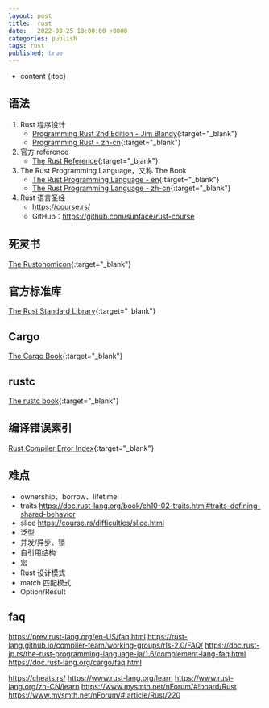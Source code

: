 ```yaml
---
layout: post
title:  rust
date:   2022-08-25 18:00:00 +0800
categories: publish
tags: rust
published: true
---
```


* content
{:toc}

## 语法
1. Rust 程序设计
   * [Programming Rust 2nd Edition - Jim Blandy](https://github.com/francoposa/programming-rust){:target="_blank"}
   * [Programming Rust - zh-cn](https://blog.fudenglong.site/Programming-Rust/){:target="_blank"}
2. 官方 reference
   * [The Rust Reference](https://doc.rust-lang.org/reference/){:target="_blank"}
3. The Rust Programming Language，又称 The Book
   * [The Rust Programming Language - en](https://doc.rust-lang.org/stable/book/){:target="_blank"}
   * [The Rust Programming Language - zh-cn](https://kaisery.github.io/trpl-zh-cn/){:target="_blank"}
4. Rust 语言圣经
   * https://course.rs/
   * GitHub：https://github.com/sunface/rust-course

## 死灵书
[The Rustonomicon](https://doc.rust-lang.org/stable/nomicon/){:target="_blank"}

## 官方标准库
[The Rust Standard Library](https://doc.rust-lang.org/std/index.html){:target="_blank"}

## Cargo
[The Cargo Book](https://doc.rust-lang.org/cargo/index.html){:target="_blank"}

## rustc
[The rustc book](https://doc.rust-lang.org/stable/rustc/){:target="_blank"}

## 编译错误索引
[Rust Compiler Error Index](https://doc.rust-lang.org/error-index.html){:target="_blank"}

## 难点
* ownership、borrow、lifetime
* traits https://doc.rust-lang.org/book/ch10-02-traits.html#traits-defining-shared-behavior
* slice https://course.rs/difficulties/slice.html
* 泛型
* 并发/异步、锁
* 自引用结构
* 宏
* Rust 设计模式
* match 匹配模式
* Option/Result

## faq
https://prev.rust-lang.org/en-US/faq.html
https://rust-lang.github.io/compiler-team/working-groups/rls-2.0/FAQ/
https://doc.rust-jp.rs/the-rust-programming-language-ja/1.6/complement-lang-faq.html
https://doc.rust-lang.org/cargo/faq.html

https://cheats.rs/
https://www.rust-lang.org/learn
https://www.rust-lang.org/zh-CN/learn
https://www.mysmth.net/nForum/#!board/Rust
https://www.mysmth.net/nForum/#!article/Rust/220